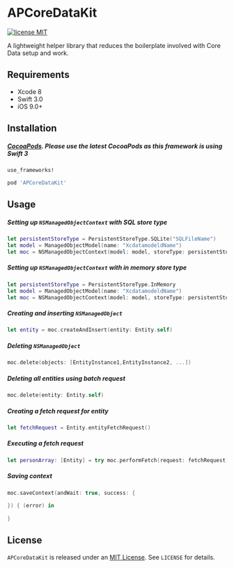 # APCoreDataKit
 [![license MIT](https://img.shields.io/cocoapods/l/JSQCoreDataKit.svg)][mitLink]


A lightweight helper library that reduces the boilerplate involved with Core Data setup and work.

## Requirements
* Xcode 8
* Swift 3.0
* iOS 9.0+

## Installation

##### [CocoaPods](http://cocoapods.org). Please use the latest CocoaPods as this framework is using Swift 3  

````ruby
use_frameworks!

pod 'APCoreDataKit'

````

## Usage 

##### Setting up `NSManagedObjectContext` with SQL store type

````swift
let persistentStoreType = PersistentStoreType.SQLite("SQLFileName")
let model = ManagedObjectModel(name: "XcdatamodeldName")   
let moc = NSManagedObjectContext(model: model, storeType: persistentStoreType)
````

##### Setting up `NSManagedObjectContext` with in memory store type

````swift
let persistentStoreType = PersistentStoreType.InMemory
let model = ManagedObjectModel(name: "XcdatamodeldName")   
let moc = NSManagedObjectContext(model: model, storeType: persistentStoreType)
````

##### Creating and inserting `NSManagedObject`

````swift
let entity = moc.createAndInsert(entity: Entity.self)
````

##### Deleting `NSManagedObject`

````swift
moc.delete(objects: [EntityInstance1,EntityInstance2, ...])
````

##### Deleting all entities using batch request 

````swift
moc.delete(entity: Entity.self)
````
##### Creating a fetch request for entity  

````swift
let fetchRequest = Entity.entityFetchRequest()
````

##### Executing a fetch request 

````swift
let personArray: [Entity] = try moc.performFetch(request: fetchRequest)
````

##### Saving context 

````swift
moc.saveContext(andWait: true, success: { 
            
}) { (error) in
                
}
````
## License

`APCoreDataKit` is released under an [MIT License][mitLink]. See `LICENSE` for details.

[mitLink]:http://opensource.org/licenses/MIT